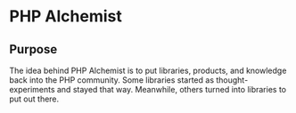 # PHP Alchemist

## Purpose

The idea behind PHP Alchemist is to put libraries, products, and 
knowledge back into the PHP community. Some libraries started 
as thought-experiments and stayed that way.  Meanwhile, others turned
into libraries to put out there.